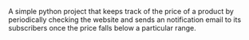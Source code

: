 A simple python project that keeps track of the price of a product by periodically checking the website and sends an notification email to its subscribers once the price falls below a particular range.
